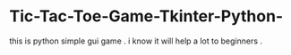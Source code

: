 # Tic-Tac-Toe-Game-Tkinter-Python-
this is python simple gui game . i know it will help  a lot to beginners .
